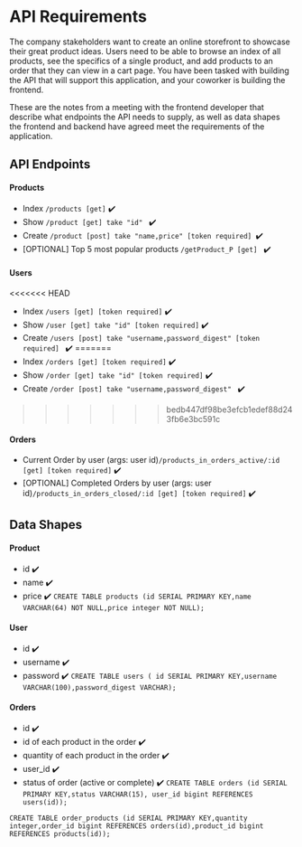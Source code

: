 # API Requirements
The company stakeholders want to create an online storefront to showcase their great product ideas. Users need to be able to browse an index of all products, see the specifics of a single product, and add products to an order that they can view in a cart page. You have been tasked with building the API that will support this application, and your coworker is building the frontend.

These are the notes from a meeting with the frontend developer that describe what endpoints the API needs to supply, as well as data shapes the frontend and backend have agreed meet the requirements of the application. 

## API Endpoints
#### Products
- Index `/products [get]` ✔️
- Show `/product [get] take "id" ` ✔️
- Create `/product [post] take "name,price" [token required] `✔️ 
- [OPTIONAL] Top 5 most popular products `/getProduct_P [get] `  ✔️


#### Users
<<<<<<< HEAD
- Index `/users [get] [token required]` ✔️
- Show `/user [get] take "id" [token required]` ✔️
- Create `/users [post] take "username,password_digest" [token required] ` ✔️
=======
- Index `/orders [get] [token required]` ✔️
- Show `/order [get] take "id" [token required]` ✔️
- Create `/order [post] take "username,password_digest" ` ✔️
>>>>>>> bedb447df98be3efcb1edef88d243fb6e3bc591c

#### Orders
- Current Order by user (args: user id)`/products_in_orders_active/:id [get] [token required]` ✔️ 
- [OPTIONAL] Completed Orders by user (args: user id)`/products_in_orders_closed/:id [get] [token required]` ✔️

## Data Shapes
#### Product
-  id ✔️
- name ✔️
- price ✔️
`CREATE TABLE products (id SERIAL PRIMARY KEY,name VARCHAR(64) NOT NULL,price integer NOT NULL);`
#### User
- id ✔️
- username ✔️
- password ✔️
`CREATE TABLE users ( id SERIAL PRIMARY KEY,username VARCHAR(100),password_digest VARCHAR);`
#### Orders
- id ✔️
- id of each product in the order ✔️ 
- quantity of each product in the order ✔️
- user_id ✔️
- status of order (active or complete) ✔️
`CREATE TABLE orders (id SERIAL PRIMARY KEY,status VARCHAR(15), user_id bigint REFERENCES users(id));`

`CREATE TABLE order_products (id SERIAL PRIMARY KEY,quantity integer,order_id bigint REFERENCES orders(id),product_id bigint REFERENCES products(id));`

